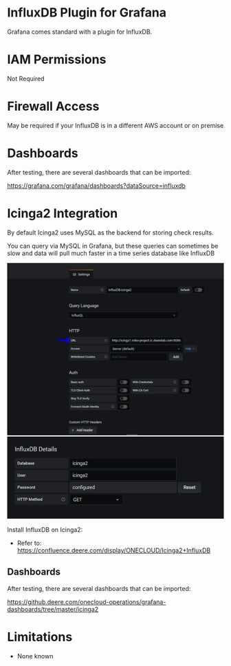 # InfluxDB Plugin for Grafana

Grafana comes standard with a plugin for InfluxDB.

# IAM Permissions

Not Required

# Firewall Access

May be required if your InfluxDB is in a different AWS account or on premise

# Dashboards

After testing, there are several dashboards that can be imported:

https://grafana.com/grafana/dashboards?dataSource=influxdb

# Icinga2 Integration

By default Icinga2 uses MySQL as the backend for storing check results.

You can query via MySQL in Grafana, but these queries can sometimes be slow and data will pull much faster in a time series database like InfluxDB

![Grafana Graph](../img/grafana-influxdb1.png)
![Grafana Graph](../img/grafana-influxdb2.png)

Install InfluxDB on Icinga2:

* Refer to: https://confluence.deere.com/display/ONECLOUD/Icinga2+InfluxDB

##  Dashboards

After testing, there are several dashboards that can be imported:

https://github.deere.com/onecloud-operations/grafana-dashboards/tree/master/icinga2

# Limitations

* None known
